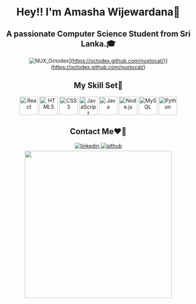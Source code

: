 <html>
<body>
<div align="center">
    <h1>Hey!! I'm Amasha Wijewardana🎯</h1>
    <h2>A passionate Computer Science Student from Sri Lanka.🎓</h2> 

![NUX_Octodex](https://github.com/user-attachments/assets/b48f62b0-4085-4b2d-9cb6-3945ecdff981)](https://octodex.github.com/nuxtocat/)](https://octodex.github.com/nuxtocat/)

 <h2>My Skill Set🧠</h2>
    <a href="https://reactjs.org/" target="_blank"><img  src="https://profilinator.rishav.dev/skills-assets/react-original-wordmark.svg" alt="React" height="50" /></a>  
    <a href="https://en.wikipedia.org/wiki/HTML5" target="_blank"><img  src="https://profilinator.rishav.dev/skills-assets/html5-original-wordmark.svg" alt="HTML5" height="50" /></a>  
    <a href="https://www.w3schools.com/css/" target="_blank"><img  src="https://profilinator.rishav.dev/skills-assets/css3-original-wordmark.svg" alt="CSS3" height="50" /></a> 
    <a href="https://www.javascript.com/" target="_blank"><img  src="https://profilinator.rishav.dev/skills-assets/javascript-original.svg" alt="JavaScript" height="50" /></a>  
    <a href="https://www.java.com/" target="_blank"><img  src="https://profilinator.rishav.dev/skills-assets/java-original-wordmark.svg" alt="Java" height="50" /></a>  
    <a href="https://nodejs.org/" target="_blank"><img  src="https://profilinator.rishav.dev/skills-assets/nodejs-original-wordmark.svg" alt="Node.js" height="50" /></a>  
    <a href="https://www.mysql.com/" target="_blank"><img  src="https://profilinator.rishav.dev/skills-assets/mysql-original-wordmark.svg" alt="MySQL" height="50" /></a>  
    <a href="https://www.python.org/" target="_blank"><img  src="https://profilinator.rishav.dev/skills-assets/python-original.svg" alt="Python" height="50" /></a> 
    <h2>Contact Me❤️‍🔥</h2>
    <a href="https://linkedin.com/in/amashawijewardana" target="_blank">
        <img src=https://img.shields.io/badge/linkedin-%231E77B5.svg?&style=for-the-badge&logo=linkedin&logoColor=white alt=linkedin style="margin-bottom: 5px;" />
    <a href="https://github.com/AmashaWijewardana" target="_blank">
        <img src=https://img.shields.io/badge/github-%2324292e.svg?&style=for-the-badge&logo=github&logoColor=white alt=github style="margin-bottom: 5px;" />   
   <img src="Cool-GIFs-For-GitHub/README.md at main · Anmol-Baranwal/Cool-GIFs-For-GitHub · GitHub" width="400">
    </a>
    </div>
    </body>
    </html>
 
  




